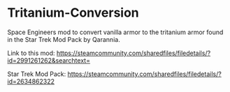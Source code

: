 # Tritanium-Conversion

Space Engineers mod to convert vanilla armor to the tritanium armor found in the Star Trek Mod Pack by Qarannia.

Link to this mod: https://steamcommunity.com/sharedfiles/filedetails/?id=2991261262&searchtext=

Star Trek Mod Pack: https://steamcommunity.com/sharedfiles/filedetails/?id=2634862322
